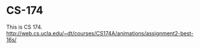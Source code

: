 # CS-174
This is CS 174.
http://web.cs.ucla.edu/~dt/courses/CS174A/animations/assignment2-best-16s/
